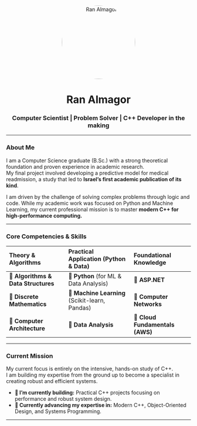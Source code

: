 <div align="center">
  <img src="https://avatars.githubusercontent.com/u/171186804?v=4" alt="Ran Almagor" width="200" height="200" style="border-radius:50%;"/>
  <h1><b>Ran Almagor</b></h1>
  <h3>Computer Scientist | Problem Solver | C++ Developer in the making</h3>
</div>

---

### **About Me**

I am a Computer Science graduate (B.Sc.) with a strong theoretical foundation and proven experience in academic research.  
My final project involved developing a predictive model for medical readmission, a study that led to **Israel’s first academic publication of its kind**.

I am driven by the challenge of solving complex problems through logic and code. While my academic work was focused on Python and Machine Learning, my current professional mission is to master **modern C++ for high-performance computing.**

---

### **Core Competencies & Skills**

| Theory & Algorithms            | Practical Application (Python & Data) | Foundational Knowledge      |
| :---                            | :---                                  | :---                        |
| 🔹 **Algorithms & Data Structures** | 🔹 **Python** (for ML & Data Analysis) | 🔹 **ASP.NET**               |
| 🔹 **Discrete Mathematics**       | 🔹 **Machine Learning** (Scikit-learn, Pandas) | 🔹 **Computer Networks**      |
| 🔹 **Computer Architecture**      | 🔹 **Data Analysis**                  | 🔹 **Cloud Fundamentals (AWS)** |

---

### **Current Mission**

My current focus is entirely on the intensive, hands-on study of C++.  
I am building my expertise from the ground up to become a specialist in creating robust and efficient systems.

* **🔭 I’m currently building:** Practical C++ projects focusing on performance and robust system design.  
* **🌱 Currently advancing my expertise in:** Modern C++, Object-Oriented Design, and Systems Programming.


---
